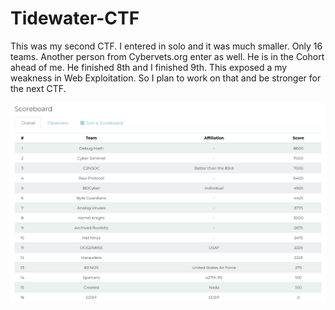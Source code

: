 # Tidewater-CTF

This was my second CTF. I entered in solo and it was much smaller. Only 16 teams. Another person from Cybervets.org enter as well. He is in the Cohort ahead of me. He finished 8th and I finished 9th. This exposed a my weakness in Web Exploitation. So I plan to work on that and be stronger for the next CTF.

![scoreboard](https://github.com/MDaleyJr/Files/blob/main/Screenshot%202024-05-15%20at%2014-42-07%20Scoreboard%20MetaCTF.png)
